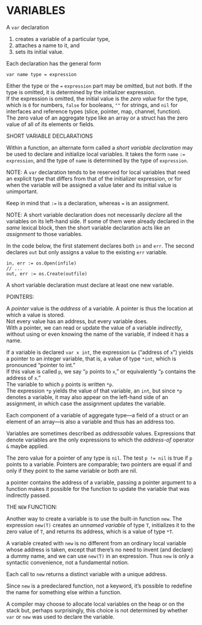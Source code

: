 # VARIABLES

A `var` declaration  
  
1. creates a variable of a particular type,   
2. attaches a name to it, and   
3. sets its initial value.   
  
Each declaration has the general form

```text
var name type = expression
```

Either the type or the `=` `expression` part may be omitted, but not both. If the type is omitted, it is determined by the initializer expression.   
If the expression is omitted, the initial value is the _zero value_ for the type, which is `0` for numbers, `false` for booleans, `""` for strings, and `nil` for interfaces and reference types \(slice, pointer, map, channel, function\).   
The zero value of an aggregate type like an array or a struct has the zero value of all of its elements or fields.  
  
SHORT VARIABLE DECLARATIONS  
  
Within a function, an alternate form called a _short variable declaration_ may be used to declare and initialize local variables. It takes the form `name` `:=` `expression`, and the type of `name` is determined by the type of `expression`.  
  
NOTE: A `var` declaration tends to be reserved for local variables that need an explicit type that differs from that of the initializer expression, or for when the variable will be assigned a value later and its initial value is unimportant.

Keep in mind that `:=` is a declaration, whereas `=` is an assignment.  
  
NOTE: A short variable declaration does not necessarily _declare_ all the variables on its left-hand side. If some of them were already declared in the _same_ lexical block, then the short variable declaration acts like an _assignment_ to those variables.

In the code below, the first statement declares both `in` and `err`. The second declares `out` but only assigns a value to the existing `err` variable.

```text
in, err := os.Open(infile)
// ...
out, err := os.Create(outfile)
```

A short variable declaration must declare at least one new variable.  
  
POINTERS:  
  
A _pointer_ value is the _address_ of a variable. A pointer is thus the location at which a value is stored.   
Not every value has an address, but every variable does.   
With a pointer, we can read or update the value of a variable _indirectly_, without using or even knowing the name of the variable, if indeed it has a name.  
  
If a variable is declared `var x int`, the expression `&x` \(“address of `x`”\) yields a pointer to an integer variable, that is, a value of type `*int`, which is pronounced “pointer to int.”   
If this value is called `p`, we say “`p` points to `x`,” or equivalently “`p` contains the address of `x`.”   
The variable to which `p` points is written `*p`.   
The expression `*p` yields the value of that variable, an `int`, but since `*p` denotes a variable, it may also appear on the left-hand side of an assignment, in which case the assignment updates the variable.  
  
Each component of a variable of aggregate type—a field of a struct or an element of an array—is also a variable and thus has an address too.

Variables are sometimes described as _addressable_ values. Expressions that denote variables are the only expressions to which the _address-of_ operator `&` maybe applied.  
  
The zero value for a pointer of any type is `nil`. The test `p != nil` is true if `p` points to a variable. Pointers are comparable; two pointers are equal if and only if they point to the same variable or both are nil.  
  
a pointer contains the address of a variable, passing a pointer argument to a function makes it possible for the function to update the variable that was indirectly passed.  
  
THE `NEW` FUNCTION:  
  
Another way to create a variable is to use the built-in function `new`. The expression `new(T)` creates an _unnamed variable_ of type `T`, initializes it to the zero value of `T`, and returns its address, which is a value of type `*T`.  
  
A variable created with `new` is no different from an ordinary local variable whose address is taken, except that there’s no need to invent \(and declare\) a dummy name, and we can use `new(T)` in an expression. Thus `new` is only a syntactic convenience, not a fundamental notion.  
  
Each call to `new` returns a distinct variable with a unique address.  
  
Since `new` is a predeclared function, not a keyword, it’s possible to redefine the name for something else within a function.  
  
A compiler may choose to allocate local variables on the heap or on the stack but, perhaps surprisingly, this choice is not determined by whether `var` or `new` was used to declare the variable.  
  


